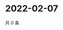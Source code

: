 # 2022-02-07

共 0 条

<!-- BEGIN WEIBO -->
<!-- 最后更新时间 Mon Feb 07 2022 21:17:33 GMT+0800 (China Standard Time) -->

<!-- END WEIBO -->

